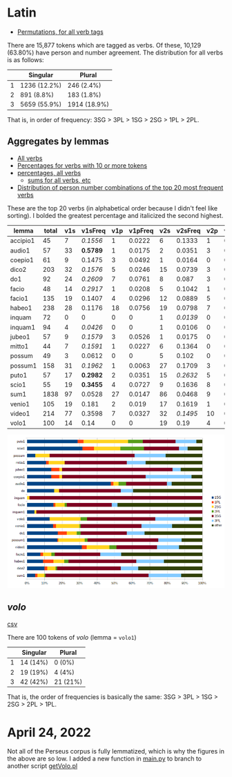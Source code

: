 # Latin

* [Permutations, for all verb tags](/RDir/allpermutationsLatin.csv)

There are 15,877 tokens which are tagged as verbs.  Of these, 10,129 (63.80%) have person and number agreement.  The distribution for all verbs is as follows:

| | Singular| Plural|
|--|--|--|
|1 | 1236 (12.2%) | 246 (2.4%)|
|2 | 891 (8.8%) | 183 (1.8%)|
|3 | 5659 (55.9%) | 1914 (18.9%) |

That is, in order of frequency: 3SG > 3PL > 1SG > 2SG > 1PL > 2PL.


## Aggregates by lemmas

* [All verbs](/RDir/Lat_all_fin_pct.csv)
* [Percentages for verbs with 10 or more tokens](/RDir/latin_finite_ten_or_more.csv)
* [percentages, all verbs](/RDir/all_verbs_aggregated_percentages.csv)
    * [sums for all verbs, etc](/RDir/totalsAllAggregates.csv)
* [Distribution of person number combinations of the top 20 most frequent verbs](/RDir/Latin_top_20_finite.csv)

These are the top 20 verbs (in alphabetical order because I didn't feel like sorting).  I bolded the greatest percentage and italicized the second highest.

|lemma   |total|v1s|v1sFreq           |v1p|v1pFreq            |v2s|v2sFreq           |v2p|v2pFreq            |v3s |v3sFreq          |v3p|v3pFreq           |
|--------|-----|---|------------------|---|-------------------|---|------------------|---|-------------------|----|-----------------|---|------------------|
|accipio1|45   |7  |*0.1556*            |1  |0.0222             |6  |0.1333            |1  |0.0222             |23  |**0.5111**           |7  |*0.1556*            |
|audio1  |57   |33 |**0.5789**            |1  |0.0175             |2  |0.0351            |3  |0.0526             |16  |*0.2807*           |2  |0.0351            |
|coepio1 |61   |9  |0.1475            |3  |0.0492             |1  |0.0164            |0  |0                  |31  |**0.5082**           |17 |*0.2787*            |
|dico2   |203  |32 |*0.1576*            |5  |0.0246             |15 |0.0739            |3  |0.0148             |116 |**0.5714**           |32 |*0.1576*            |
|do1     |92   |24 |*0.2609*            |7  |0.0761             |8  |0.087             |3  |0.0326             |36  |**0.3913**           |14 |0.1522            |
|facio   |48   |14 |*0.2917*            |1  |0.0208             |5  |0.1042            |1  |0.0208             |24  |**0.5**              |3  |0.0625            |
|facio1  |135  |19 |0.1407            |4  |0.0296             |12 |0.0889            |5  |0.037              |65  |**0.4815**           |30 |*0.2222*            |
|habeo1  |238  |28 |0.1176            |18 |0.0756             |19 |0.0798            |7  |0.0294             |118 |**0.4958**           |48 |*0.2017*            |
|inquam  |72   |0  |0                 |0  |0                  |1  |*0.0139*            |0  |0                  |71  |**0.9861**           |0  |0                 |
|inquam1 |94   |4  |*0.0426*            |0  |0                  |1  |0.0106            |0  |0                  |89  |**0.9468**           |0  |0                 |
|jubeo1  |57   |9  |*0.1579*            |3  |0.0526             |1  |0.0175            |0  |0                  |41  |**0.7193**           |3  |0.0526            |
|mitto1  |44   |7  |*0.1591*            |1  |0.0227             |6  |0.1364            |0  |0                  |23  |**0.5227**           |7  |*0.1591*            |
|possum  |49   |3  |0.0612            |0  |0                  |5  |0.102             |0  |0                  |30  |**0.6122**           |11 |*0.2245*            |
|possum1 |158  |31 |*0.1962*            |1  |0.0063             |27 |0.1709            |3  |0.019              |72  |**0.4557**           |24 |0.1519            |
|puto1   |57   |17 |**0.2982**            |2  |0.0351             |15 |*0.2632*            |5  |0.0877             |11  |0.193            |7  |0.1228            |
|scio1   |55   |19 |**0.3455**            |4  |0.0727             |9  |0.1636            |8  |0.1455             |12  |*0.2182*           |3  |0.0545            |
|sum1    |1838 |97 |0.0528            |27 |0.0147             |86 |0.0468            |9  |0.0049             |1231|**0.6697**           |388|*0.2111*            |
|venio1  |105  |19 |0.181             |2  |0.019              |17 |0.1619            |1  |0.0095             |44  |**0.419**            |22 |*0.2095*            |
|video1  |214  |77 |0.3598            |7  |0.0327             |32 |*0.1495*            |10 |0.0467             |57  |**0.2664**           |31 |0.1449            |
|volo1   |100  |14 |0.14              |0  |0                  |19 |0.19              |4  |0.04               |42  |**0.42**             |21 |*0.21*              |

![cool](/RDir/cool.png)

## *volo*

[csv](/RDir/volo_finite_pct.csv)

There are 100 tokens of *volo* (lemma = ```volo1```)

| | Singular | Plural |
|-- | -- | --| 
|1 | 14 (14%) | 0 (0%)| 
| 2 | 19 (19%) | 4 (4%)|
|3 | 42 (42%) | 21 (21%) |

That is, the order of frequencies is basically the same: 3SG > 3PL > 1SG > 2SG > 2PL > 1PL.

# April 24, 2022

Not all of the Perseus corpus is fully lemmatized, which is why the figures in the above are so low.  I added a new function in [main.py](/scripts/main.py) to branch to another script [getVolo.pl](/scripts/getVolo.pl)